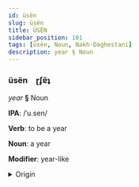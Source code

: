 ```yaml
---
id: üsën
slug: üsën
title: ÜSËN
sidebar_position: 101
tags: [üsën, Noun, Nakh-Daghestani]
description: year § Noun
---
```


### üsën&emsp;<span kind="abugida">ɽʄɐ̃ʇ</span>

*year* **§** Noun

**IPA**: /ˈu.sen/

**Verb**: to be a year

**Noun**: a year

**Modifier**: year-like

<details>
    <summary>Origin</summary>
    Udi усен usen <br/>
    <em>Nakh-Daghestani Language Family</em>
</details>